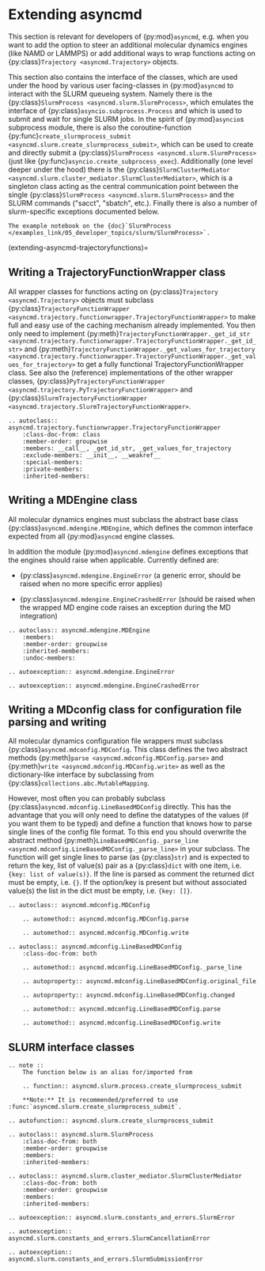 # Extending asyncmd

This section is relevant for developers of {py:mod}`asyncmd`, e.g. when you want to add the option to steer an additional molecular dynamics engines (like NAMD or LAMMPS) or add additional ways to wrap functions acting on {py:class}`Trajectory <asyncmd.Trajectory>` objects.

This section also contains the interface of the classes, which are used under the hood by various user facing-classes in {py:mod}`asyncmd` to interact with the SLURM queueing system.
Namely there is the {py:class}`SlurmProcess <asyncmd.slurm.SlurmProcess>`, which emulates the interface of {py:class}`asyncio.subprocess.Process` and which is used to submit and wait for single SLURM jobs.
In the spirit of {py:mod}`asyncio`s subprocess module, there is also the coroutine-function {py:func}`create_slurmprocess_submit <asyncmd.slurm.create_slurmprocess_submit>`, which can be used to create and directly submit a {py:class}`SlurmProcess <asyncmd.slurm.SlurmProcess>` (just like {py:func}`asyncio.create_subprocess_exec`).
Additionally (one level deeper under the hood) there is the {py:class}`SlurmClusterMediator <asyncmd.slurm.cluster_mediator.SlurmClusterMediator>`, which is a singleton class acting as the central communication point between the single {py:class}`SlurmProcess <asyncmd.slurm.SlurmProcess>` and the SLURM commands ("sacct", "sbatch", etc.).
Finally there is also a number of slurm-specific exceptions documented below.

```{seealso}
The example notebook on the {doc}`SlurmProcess </examples_link/05_developer_topics/slurm/SlurmProcess>`.
```

(extending-asyncmd-trajectoryfunctions)=
## Writing a TrajectoryFunctionWrapper class

All wrapper classes for functions acting on {py:class}`Trajectory <asyncmd.Trajectory>` objects must subclass {py:class}`TrajectoryFunctionWrapper <asyncmd.trajectory.functionwrapper.TrajectoryFunctionWrapper>` to make full and easy use of the caching mechanism already implemented.
You then only need to implement {py:meth}`TrajectoryFunctionWrapper._get_id_str <asyncmd.trajectory.functionwrapper.TrajectoryFunctionWrapper._get_id_str>` and {py:meth}`TrajectoryFunctionWrapper._get_values_for_trajectory <asyncmd.trajectory.functionwrapper.TrajectoryFunctionWrapper._get_values_for_trajectory>` to get a fully functional TrajectoryFunctionWrapper class.
See also the (reference) implementations of the other wrapper classes, {py:class}`PyTrajectoryFunctionWrapper <asyncmd.trajectory.PyTrajectoryFunctionWrapper>` and {py:class}`SlurmTrajectoryFunctionWrapper <asyncmd.trajectory.SlurmTrajectoryFunctionWrapper>`.

```{eval-rst}
.. autoclass:: asyncmd.trajectory.functionwrapper.TrajectoryFunctionWrapper
    :class-doc-from: class
    :member-order: groupwise
    :members: __call__, _get_id_str, _get_values_for_trajectory
    :exclude-members: __init__, __weakref__
    :special-members:
    :private-members:
    :inherited-members:
```

## Writing a MDEngine class

All molecular dynamics engines must subclass the abstract base class {py:class}`asyncmd.mdengine.MDEngine`, which defines the common interface expected from all {py:mod}`asyncmd` engine classes.

In addition the module {py:mod}`asyncmd.mdengine` defines exceptions that the engines should raise when applicable.
Currently defined are:

- {py:class}`asyncmd.mdengine.EngineError` (a generic error, should be raised when no more specific error applies)

- {py:class}`asyncmd.mdengine.EngineCrashedError` (should be raised when the wrapped MD engine code raises an exception during the MD integration)

```{eval-rst}
.. autoclass:: asyncmd.mdengine.MDEngine
    :members:
    :member-order: groupwise
    :inherited-members:
    :undoc-members:
```

```{eval-rst}
.. autoexception:: asyncmd.mdengine.EngineError
```

```{eval-rst}
.. autoexception:: asyncmd.mdengine.EngineCrashedError
```

## Writing a MDconfig class for configuration file parsing and writing

All molecular dynamics configuration file wrappers must subclass {py:class}`asyncmd.mdconfig.MDConfig`.
This class defines the two abstract methods {py:meth}`parse <asyncmd.mdconfig.MDConfig.parse>` and {py:meth}`write <asyncmd.mdconfig.MDConfig.write>` as well as the dictionary-like interface by subclassing from {py:class}`collections.abc.MutableMapping`.

However, most often you can probably subclass {py:class}`asyncmd.mdconfig.LineBasedMDConfig` directly.
This has the advantage that you will only need to define the datatypes of the values (if you want them to be typed) and define a function that knows how to parse single lines of the config file format.
To this end you should overwrite the abstract method {py:meth}`LineBasedMDConfig._parse_line <asyncmd.mdconfig.LineBasedMDConfig._parse_line>` in your subclass.
The function will get single lines to parse (as {py:class}`str`) and is expected to return the key, list of value(s) pair as a {py:class}`dict` with one item, i.e. `{key: list of value(s)}`.
If the line is parsed as comment the returned dict must be empty, i.e. `{}`.
If the option/key is present but without associated value(s) the list in the dict must be empty, i.e. `{key: []}`.

```{eval-rst}
.. autoclass:: asyncmd.mdconfig.MDConfig

    .. automethod:: asyncmd.mdconfig.MDConfig.parse

    .. automethod:: asyncmd.mdconfig.MDConfig.write
```

```{eval-rst}
.. autoclass:: asyncmd.mdconfig.LineBasedMDConfig
    :class-doc-from: both

    .. automethod:: asyncmd.mdconfig.LineBasedMDConfig._parse_line

    .. autoproperty:: asyncmd.mdconfig.LineBasedMDConfig.original_file

    .. autoproperty:: asyncmd.mdconfig.LineBasedMDConfig.changed

    .. automethod:: asyncmd.mdconfig.LineBasedMDConfig.parse

    .. automethod:: asyncmd.mdconfig.LineBasedMDConfig.write
```

## SLURM interface classes

```{eval-rst}
.. note ::
    The function below is an alias for/imported from

    .. function:: asyncmd.slurm.process.create_slurmprocess_submit

    **Note:** It is recommended/preferred to use :func:`asyncmd.slurm.create_slurmprocess_submit`.

.. autofunction:: asyncmd.slurm.create_slurmprocess_submit
```

```{eval-rst}
.. autoclass:: asyncmd.slurm.SlurmProcess
    :class-doc-from: both
    :member-order: groupwise
    :members:
    :inherited-members:
```

```{eval-rst}
.. autoclass:: asyncmd.slurm.cluster_mediator.SlurmClusterMediator
    :class-doc-from: both
    :member-order: groupwise
    :members:
    :inherited-members:
```

```{eval-rst}
.. autoexception:: asyncmd.slurm.constants_and_errors.SlurmError

.. autoexception:: asyncmd.slurm.constants_and_errors.SlurmCancellationError

.. autoexception:: asyncmd.slurm.constants_and_errors.SlurmSubmissionError
```